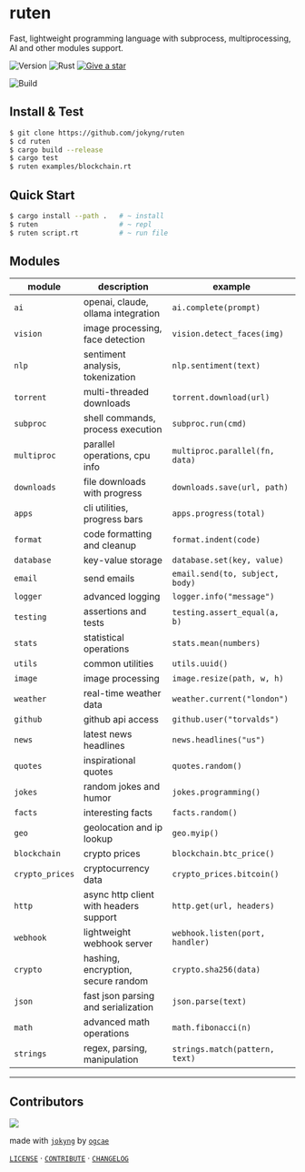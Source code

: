# ruten

Fast, lightweight programming language with subprocess, multiprocessing, AI and other modules support.

![Version](https://img.shields.io/badge/1.1.2-stable-5d5d5d?style=flat-square&logo=rust) ![Rust](https://img.shields.io/badge/rust-1.70+-5d5d5d?style=flat-square&logo=rust) [![Give a star](https://img.shields.io/badge/Give%20a%20⭐-%20-5d5d5d?style=flat-square&logo=github)](https://github.com/ogcae/ruten/stargazers)

![Build](https://img.shields.io/github/actions/workflow/status/ogcae/ruten/ci.yml?branch=main&style=flat-square&label=build)


## Install & Test
```bash
$ git clone https://github.com/jokyng/ruten
$ cd ruten
$ cargo build --release
$ cargo test
$ ruten examples/blockchain.rt
```

## Quick Start
```bash
$ cargo install --path .   # ~ install
$ ruten                    # ~ repl
$ ruten script.rt          # ~ run file
```

## Modules
| module | description | example |
|--------|-------------|---------|
| `ai` | openai, claude, ollama integration | `ai.complete(prompt)` |
| `vision` | image processing, face detection | `vision.detect_faces(img)` |
| `nlp` | sentiment analysis, tokenization | `nlp.sentiment(text)` |
| `torrent` | multi-threaded downloads | `torrent.download(url)` |
| `subproc` | shell commands, process execution | `subproc.run(cmd)` |
| `multiproc` | parallel operations, cpu info | `multiproc.parallel(fn, data)` |
| `downloads` | file downloads with progress | `downloads.save(url, path)` |
| `apps` | cli utilities, progress bars | `apps.progress(total)` |
| `format` | code formatting and cleanup | `format.indent(code)` |
| `database` | key-value storage | `database.set(key, value)` |
| `email` | send emails | `email.send(to, subject, body)` |
| `logger` | advanced logging | `logger.info("message")` |
| `testing` | assertions and tests | `testing.assert_equal(a, b)` |
| `stats` | statistical operations | `stats.mean(numbers)` |
| `utils` | common utilities | `utils.uuid()` |
| `image` | image processing | `image.resize(path, w, h)` |
| `weather` | real-time weather data | `weather.current("london")` |
| `github` | github api access | `github.user("torvalds")` |
| `news` | latest news headlines | `news.headlines("us")` |
| `quotes` | inspirational quotes | `quotes.random()` |
| `jokes` | random jokes and humor | `jokes.programming()` |
| `facts` | interesting facts | `facts.random()` |
| `geo` | geolocation and ip lookup | `geo.myip()` |
| `blockchain` | crypto prices | `blockchain.btc_price()` |
| `crypto_prices` | cryptocurrency data | `crypto_prices.bitcoin()` |
| `http` | async http client with headers support | `http.get(url, headers)` |
| `webhook` | lightweight webhook server | `webhook.listen(port, handler)` |
| `crypto` | hashing, encryption, secure random | `crypto.sha256(data)` |
| `json` | fast json parsing and serialization | `json.parse(text)` |
| `math` | advanced math operations | `math.fibonacci(n)` |
| `strings` | regex, parsing, manipulation | `strings.match(pattern, text)` |

---

## Contributors

<a href="https://github.com/ogcae/ruten/graphs/contributors">
  <img src="https://contrib.rocks/image?repo=ogcae/ruten" />
</a>

made with <a href="https://github.com/jokyng"><code>jokyng</code></a> by <a href="https://github.com/ogcae"><code>ogcae</code>
</a>



<a href="./LICENSE">
<code>LICENSE</code></a> · 
<a href="./CONTRIBUTING.md">
<code>CONTRIBUTE</code></a> ·
<a href="./CHANGELOG.md">
<code>CHANGELOG</code></a>
